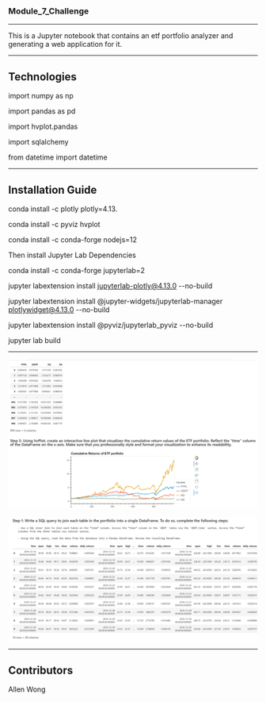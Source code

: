### **Module_7_Challenge**
---

This is a Jupyter notebook that contains an etf portfolio analyzer and generating a web application for it.

---

## Technologies

import numpy as np

import pandas as pd

import hvplot.pandas

import sqlalchemy

from datetime import datetime

---

## Installation Guide

conda install -c plotly plotly=4.13.

conda install -c pyviz hvplot

conda install -c conda-forge nodejs=12

Then install Jupyter Lab Dependencies

conda install -c conda-forge jupyterlab=2

jupyter labextension install jupyterlab-plotly@4.13.0 --no-build

jupyter labextension install @jupyter-widgets/jupyterlab-manager plotlywidget@4.13.0 --no-build

jupyter labextension install @pyviz/jupyterlab_pyviz --no-build

jupyter lab build

---

![Voila Screenshots](/Starter_Code/Capture.png)

![Voila Screenshots](/Starter_Code/Capture2.png)


---

## Contributors

Allen Wong